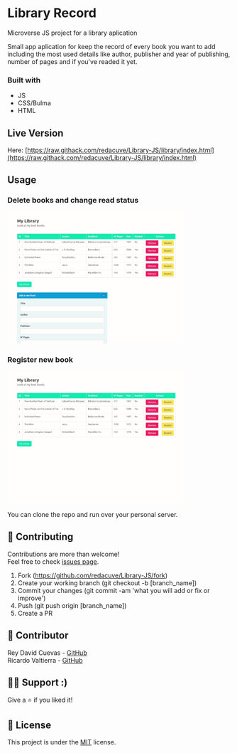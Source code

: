 Library Record
==============
Microverse JS project for a library aplication

Small app aplication for keep the record of every book you want to add including the most used details like author, publisher and year of publishing, number of pages and if you've readed it yet.

### Built with

- JS
- CSS/Bulma
- HTML


## Live Version
Here: [https://raw.githack.com/redacuve/Library-JS/library/index.html](https://raw.githack.com/redacuve/Library-JS/library/index.html)

## Usage
### Delete books and change read status
<img src="img/usage_1.gif" alt="Delete books and change status" width="400" />

### Register new book
<img src="img/usage_2.gif" alt="register new book" width="400" />

You can clone the repo and run over your personal server.

## 🤝 Contributing

Contributions are more than welcome!<br/>Feel free to check [issues page](https://github.com/redacuve/Library-JS/issues).


1. Fork (https://github.com/redacuve/Library-JS/fork)
2. Create your working branch (git checkout -b [branch_name])
3. Commit your changes (git commit -am 'what you will add or fix or improve')
4. Push (git push origin [branch_name])
5. Create a PR

## 🤖 Contributor

Rey David Cuevas - [GitHub](https://github.com/redacuve)
<br>
Ricardo Valtierra - [GitHub](https://github.com/ricardovaltierra)

## 🙋‍♂ Support :)

Give a ⭐️ if you liked it!

## 📝 License

This project is under the [MIT](LICENSE) license.